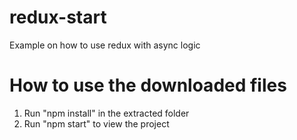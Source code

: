# redux-start
Example on how to use redux with async logic



 
# How to use the downloaded files

1) Run "npm install" in the extracted folder
2) Run "npm start" to view the project
